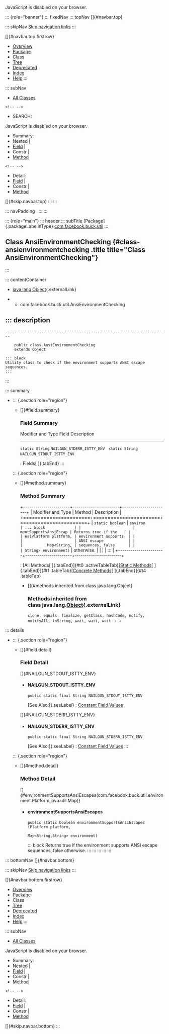 <div>

JavaScript is disabled on your browser.

</div>

::: {role="banner"}
::: fixedNav
::: topNav
[]{#navbar.top}

::: skipNav
[Skip navigation links](#skip.navbar.top "Skip navigation links")
:::

[]{#navbar.top.firstrow}

-   [Overview](../../../../index.html)
-   [Package](package-summary.html)
-   Class
-   [Tree](package-tree.html)
-   [Deprecated](../../../../deprecated-list.html)
-   [Index](../../../../index-all.html)
-   [Help](../../../../help-doc.html)
:::

::: subNav
-   [All Classes](../../../../allclasses.html)

```{=html}
<!-- -->
```
-   SEARCH:

<div>

<div>

JavaScript is disabled on your browser.

</div>

</div>

<div>

-   Summary: 
-   Nested \| 
-   [Field](#field.summary) \| 
-   Constr \| 
-   [Method](#method.summary)

```{=html}
<!-- -->
```
-   Detail: 
-   [Field](#field.detail) \| 
-   Constr \| 
-   [Method](#method.detail)

</div>

[]{#skip.navbar.top}
:::
:::

::: navPadding
 
:::
:::

::: {role="main"}
::: header
::: subTitle
[Package]{.packageLabelInType} [com.facebook.buck.util](package-summary.html)
:::

## Class AnsiEnvironmentChecking {#class-ansienvironmentchecking .title title="Class AnsiEnvironmentChecking"}
:::

::: contentContainer
-   [java.lang.Object](http://docs.oracle.com/javase/7/docs/api/java/lang/Object.html?is-external=true "class or interface in java.lang"){.externalLink}

-   -   com.facebook.buck.util.AnsiEnvironmentChecking

::: description
-   

    ------------------------------------------------------------------------

        public class AnsiEnvironmentChecking
        extends Object

    ::: block
    Utility class to check if the environment supports ANSI escape
    sequences.
    :::
:::

::: summary
-   ::: {.section role="region"}
    -   []{#field.summary}

        ### Field Summary

          Modifier and Type   Field                        Description
          ------------------- ---------------------------- -------------
          `static String`     `NAILGUN_STDERR_ISTTY_ENV`    
          `static String`     `NAILGUN_STDOUT_ISTTY_ENV`    

          : Fields[ ]{.tabEnd}
    :::

    ::: {.section role="region"}
    -   []{#method.summary}

        ### Method Summary

        +-----------------------+-----------------------+-----------------------+
        | Modifier and Type     | Method                | Description           |
        +=======================+=======================+=======================+
        | `static boolean`      | `environ              | ::: block             |
        |                       | mentSupportsAnsiEscap | Returns true if the   |
        |                       | es​(Platform platform, | environment supports  |
        |                       |                       | ANSI escape           |
        |                       |           Map<String, | sequences, false      |
        |                       | ​String> environment)` | otherwise.            |
        |                       |                       | :::                   |
        +-----------------------+-----------------------+-----------------------+

        : [All Methods[ ]{.tabEnd}]{#t0 .activeTableTab}[[Static
        Methods](javascript:show(1);)[ ]{.tabEnd}]{#t1
        .tableTab}[[Concrete
        Methods](javascript:show(8);)[ ]{.tabEnd}]{#t4 .tableTab}

        -   []{#methods.inherited.from.class.java.lang.Object}

            ### Methods inherited from class java.lang.[Object](http://docs.oracle.com/javase/7/docs/api/java/lang/Object.html?is-external=true "class or interface in java.lang"){.externalLink}

            `clone, equals, finalize, getClass, hashCode, notify, notifyAll, toString, wait, wait, wait`
    :::
:::

::: details
-   ::: {.section role="region"}
    -   []{#field.detail}

        ### Field Detail

        []{#NAILGUN_STDOUT_ISTTY_ENV}

        -   #### NAILGUN_STDOUT_ISTTY_ENV

                public static final String NAILGUN_STDOUT_ISTTY_ENV

            [See Also:]{.seeLabel}
            :   [Constant Field
                Values](../../../../constant-values.html#com.facebook.buck.util.AnsiEnvironmentChecking.NAILGUN_STDOUT_ISTTY_ENV)

        []{#NAILGUN_STDERR_ISTTY_ENV}

        -   #### NAILGUN_STDERR_ISTTY_ENV

                public static final String NAILGUN_STDERR_ISTTY_ENV

            [See Also:]{.seeLabel}
            :   [Constant Field
                Values](../../../../constant-values.html#com.facebook.buck.util.AnsiEnvironmentChecking.NAILGUN_STDERR_ISTTY_ENV)
    :::

    ::: {.section role="region"}
    -   []{#method.detail}

        ### Method Detail

        []{#environmentSupportsAnsiEscapes(com.facebook.buck.util.environment.Platform,java.util.Map)}

        -   #### environmentSupportsAnsiEscapes

            ``` methodSignature
            public static boolean environmentSupportsAnsiEscapes​(Platform platform,
                                                                 Map<String,​String> environment)
            ```

            ::: block
            Returns true if the environment supports ANSI escape
            sequences, false otherwise.
            :::
    :::
:::
:::
:::

::: bottomNav
[]{#navbar.bottom}

::: skipNav
[Skip navigation links](#skip.navbar.bottom "Skip navigation links")
:::

[]{#navbar.bottom.firstrow}

-   [Overview](../../../../index.html)
-   [Package](package-summary.html)
-   Class
-   [Tree](package-tree.html)
-   [Deprecated](../../../../deprecated-list.html)
-   [Index](../../../../index-all.html)
-   [Help](../../../../help-doc.html)
:::

::: subNav
-   [All Classes](../../../../allclasses.html)

<div>

<div>

JavaScript is disabled on your browser.

</div>

</div>

<div>

-   Summary: 
-   Nested \| 
-   [Field](#field.summary) \| 
-   Constr \| 
-   [Method](#method.summary)

```{=html}
<!-- -->
```
-   Detail: 
-   [Field](#field.detail) \| 
-   Constr \| 
-   [Method](#method.detail)

</div>

[]{#skip.navbar.bottom}
:::
